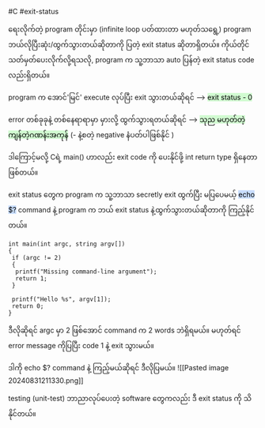 #C #exit-status

ရေးလိုက်တဲ့ program တိုင်းမှာ (infinite loop ပတ်ထားတာ မဟုတ်သ‌ရွေ့) program ဘယ်လိုပြီးဆုံး/ထွက်သွားတယ်ဆိုတာကို ပြတဲ့ exit status ဆိုတာရှိတယ်။ ကိုယ်တိုင် သတ်မှတ်ပေးလိုက်လို့ရသလို, program က သူ့ဘာသာ auto ပြန်တဲ့ exit status code လည်းရှိတယ်။

program က အောင်'မြင်' execute လုပ်ပြီး exit သွားတယ်ဆိုရင် --> <mark style="background: #BBFABBA6;">exit status - 0</mark>

error တစ်ခုခုနဲ့ တစ်နေရာရာမှာ မှားလို့ ထွက်သွားရတယ်ဆိုရင် --> <mark style="background: #BBFABBA6;">သုည မဟုတ်တဲ့ ကျန်တဲ့ဂဏန်းအကုန်</mark> (- နဲ့စတဲ့ negative နံပတ်ပါဖြစ်နိုင် )

ဒါကြောင့်မလို့ Cရဲ့ main() ဟာလည်း exit code ကို ပေးနိုင်ဖို့ int return type ရှိနေတာဖြစ်တယ်။

exit status တွေက program က သူ့ဘာသာ secretly exit ထွက်ပြီး မပြပေမယ့် 
<mark style="background: #ADCCFFA6;">echo $?</mark> command နဲ့ program က ဘယ် exit status နဲ့ထွက်သွားတယ်ဆိုတာကို ကြည့်နိုင်တယ်။

```
int main(int argc, string argv[])
{
 if (argc != 2)
 {
  printf("Missing command-line argument");
  return 1;
 }

 printf("Hello %s", argv[1]);
 return 0;
}

```

ဒီလိုဆိုရင် argc မှာ 2 ဖြစ်အောင် command က 2 words ဘဲရှိရမယ်။ မဟုတ်ရင် error message ကိုပြပြီး code 1 နဲ့ exit သွားမယ်။

ဒါကို echo $? command နဲ့ ကြည့်မယ်ဆိုရင် ဒီလိုပြမယ်။
![[Pasted image 20240831211330.png]]

testing (unit-test) ဘာညာလုပ်ပေးတဲ့ software တွေကလည်း ဒီ exit status ကို သိနိုင်တယ်။